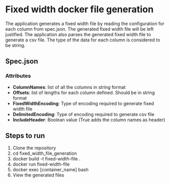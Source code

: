 # Fixed width docker file generation

The application generates a fixed width file by reading the configuration for each column from spec.json. The generated fixed width file will be left justified.
The application also parses the generated fixed width file to generate a csv file. The type of the data for each column is considered to be string.

## Spec.json
### Attributes
- **ColumnNames**: list of all the columns in string format
- **Offsets**: list of lengths for each column defined. Should be in string format
- **FixedWidthEncoding**: Type of encoding required to generate fixed width file
- **DelimitedEncoding**: Type of encoding required to generate csv file
- **IncludeHeader**: Boolean value (True adds the column names as header)

## Steps to run
1. Clone the repository
2. cd fixed_width_file_generation
3. docker build -t fixed-width-file .
4. docker run fixed-width-file
5. docker exec [container_name] bash
6. View the generated files

